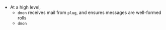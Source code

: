 - At a high level,
	- `dmon` receives mail from `plug`, and ensures messages are well-formed rolls
	- `dmon`